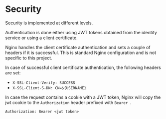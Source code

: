 # Security

Security is implemented at different levels.

Authentication is done either using JWT tokens obtained from the identity service or using a client certificate.

Nginx handles the client certificate authentication and sets a couple of headers if it is successful.
This is standard Nginx configuration and is not specific to this project.

In case of successful client certificate authentication, the following headers are set:
- `X-SSL-Client-Verify: SUCCESS`
- `X-SSL-Client-S-DN: CN=${USERNAME}`

In case the request contains a cookie with a JWT token, Nginx will copy the jwt cookie 
to the `Authorization` header prefixed with `Bearer `.

```
Authorization: Bearer <jwt token>
```
